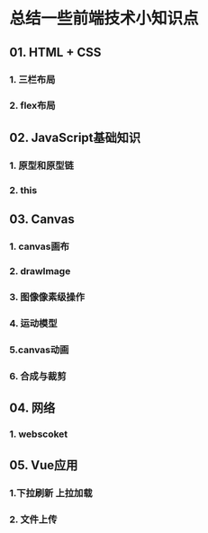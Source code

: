 # 总结一些前端技术小知识点

## 01. HTML + CSS

### 1. 三栏布局

### 2. flex布局

## 02. JavaScript基础知识

### 1. 原型和原型链

### 2. this

## 03. Canvas

### 1. canvas画布

### 2. drawImage

### 3. 图像像素级操作

### 4. 运动模型

### 5.canvas动画

### 6. 合成与裁剪

## 04. 网络

### 1. webscoket

## 05. Vue应用

### 1.下拉刷新 上拉加载

### 2. 文件上传

